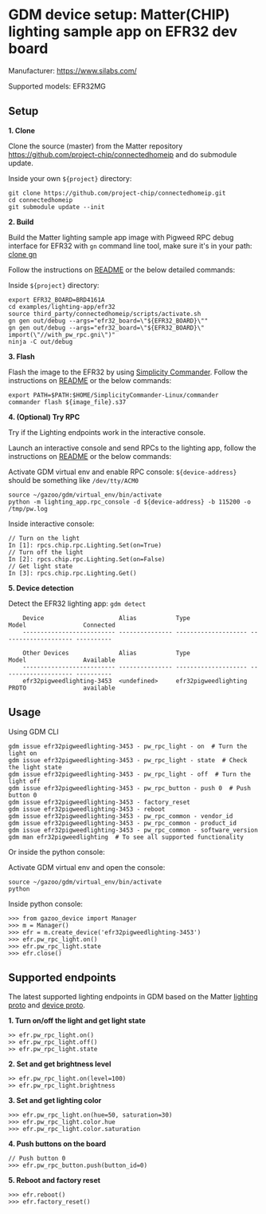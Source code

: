 # GDM device setup: Matter(CHIP) lighting sample app on EFR32 dev board

Manufacturer: https://www.silabs.com/

Supported models: EFR32MG

## Setup

**1. Clone**

Clone the source (master) from the Matter repository
https://github.com/project-chip/connectedhomeip and do submodule update.

Inside your own `${project}` directory:

```
git clone https://github.com/project-chip/connectedhomeip.git
cd connectedhomeip
git submodule update --init
```

**2. Build**

Build the Matter lighting sample app image with Pigweed RPC debug interface for
EFR32 with `gn` command line tool, make sure it's in your path:
[clone gn](https://gn.googlesource.com/gn/)

Follow the instructions on
[README](https://github.com/project-chip/connectedhomeip/tree/master/examples/lighting-app/efr32#building)
or the below detailed commands:

Inside `${project}` directory:

```
export EFR32_BOARD=BRD4161A
cd examples/lighting-app/efr32
source third_party/connectedhomeip/scripts/activate.sh
gn gen out/debug --args="efr32_board=\"${EFR32_BOARD}\""
gn gen out/debug --args="efr32_board=\"${EFR32_BOARD}\" import(\"//with_pw_rpc.gni\")"
ninja -C out/debug
```

**3. Flash**

Flash the image to the EFR32 by using
[Simplicity Commander](https://community.silabs.com/s/article/simplicity-commander?language=en_US).
Follow the instructions on
[README](https://github.com/project-chip/connectedhomeip/tree/master/examples/lighting-app/efr32#flashing-the-application)
or the below commands:

```
export PATH=$PATH:$HOME/SimplicityCommander-Linux/commander
commander flash ${image_file}.s37
```

**4. (Optional) Try RPC**

Try if the Lighting endpoints work in the interactive console.

Launch an interactive console and send RPCs to the lighting app, follow the
instructions on
[README](https://github.com/project-chip/connectedhomeip/tree/master/examples/lighting-app/efr32#running-pigweed-rpc-console)
or the below commands:

Activate GDM virtual env and enable RPC console: `${device-address}` should be
something like `/dev/tty/ACM0`

```
source ~/gazoo/gdm/virtual_env/bin/activate
python -m lighting_app.rpc_console -d ${device-address} -b 115200 -o /tmp/pw.log
```

Inside interactive console:

```
// Turn on the light
In [1]: rpcs.chip.rpc.Lighting.Set(on=True)
// Turn off the light
In [2]: rpcs.chip.rpc.Lighting.Set(on=False)
// Get light state
In [3]: rpcs.chip.rpc.Lighting.Get()
```

**5. Device detection**

Detect the EFR32 lighting app: `gdm detect`

```
    Device                     Alias           Type                 Model                Connected
    -------------------------- --------------- -------------------- -------------------- ----------

    Other Devices              Alias           Type                 Model                Available
    -------------------------- --------------- -------------------- -------------------- ----------
    efr32pigweedlighting-3453  <undefined>     efr32pigweedlighting PROTO                available
```

## Usage

Using GDM CLI

```
gdm issue efr32pigweedlighting-3453 - pw_rpc_light - on  # Turn the light on
gdm issue efr32pigweedlighting-3453 - pw_rpc_light - state  # Check the light state
gdm issue efr32pigweedlighting-3453 - pw_rpc_light - off  # Turn the light off
gdm issue efr32pigweedlighting-3453 - pw_rpc_button - push 0  # Push button 0
gdm issue efr32pigweedlighting-3453 - factory_reset
gdm issue efr32pigweedlighting-3453 - reboot
gdm issue efr32pigweedlighting-3453 - pw_rpc_common - vendor_id
gdm issue efr32pigweedlighting-3453 - pw_rpc_common - product_id
gdm issue efr32pigweedlighting-3453 - pw_rpc_common - software_version
gdm man efr32pigweedlighting  # To see all supported functionality
```

Or inside the python console:

Activate GDM virtual env and open the console:

```
source ~/gazoo/gdm/virtual_env/bin/activate
python
```

Inside python console:

```
>>> from gazoo_device import Manager
>>> m = Manager()
>>> efr = m.create_device('efr32pigweedlighting-3453')
>>> efr.pw_rpc_light.on()
>>> efr.pw_rpc_light.state
>>> efr.close()
```

## Supported endpoints

The latest supported lighting endpoints in GDM based on the Matter
[lighting proto](https://github.com/project-chip/connectedhomeip/blob/master/examples/common/pigweed/protos/lighting_service.proto)
and
[device proto](https://github.com/project-chip/connectedhomeip/blob/master/examples/common/pigweed/protos/device_service.proto).

**1. Turn on/off the light and get light state**

```
>> efr.pw_rpc_light.on()
>> efr.pw_rpc_light.off()
>> efr.pw_rpc_light.state
```

**2. Set and get brightness level**

```
>> efr.pw_rpc_light.on(level=100)
>> efr.pw_rpc_light.brightness
```

**3. Set and get lighting color**

```
>>> efr.pw_rpc_light.on(hue=50, saturation=30)
>>> efr.pw_rpc_light.color.hue
>>> efr.pw_rpc_light.color.saturation
```

**4. Push buttons on the board**

```
// Push button 0
>>> efr.pw_rpc_button.push(button_id=0)
```

**5. Reboot and factory reset**

```
>>> efr.reboot()
>>> efr.factory_reset()
```
